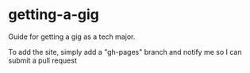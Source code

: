 # getting-a-gig
Guide for getting a gig as a tech major.

To add the site, simply add a "gh-pages" branch and notify me so I can submit a pull request 
